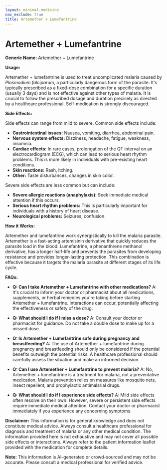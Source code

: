 ```yaml
---
layout: minimal-medicine
nav_exclude: true
title: Artemether + Lumefantrine
---
```


# Artemether + Lumefantrine

**Generic Name:** Artemether + Lumefantrine

**Usage:**

Artemether + lumefantrine is used to treat uncomplicated malaria caused by *Plasmodium falciparum*, a particularly dangerous form of the parasite.  It's typically prescribed as a fixed-dose combination for a specific duration (usually 3 days) and is not effective against other types of malaria.  It is crucial to follow the prescribed dosage and duration precisely as directed by a healthcare professional.  Self-medication is strongly discouraged.


**Side Effects:**

Side effects can range from mild to severe. Common side effects include:

* **Gastrointestinal issues:** Nausea, vomiting, diarrhea, abdominal pain.
* **Nervous system effects:** Dizziness, headache, fatigue, weakness, insomnia.
* **Cardiac effects:**  In rare cases, prolongation of the QT interval on an electrocardiogram (ECG), which can lead to serious heart rhythm problems.  This is more likely in individuals with pre-existing heart conditions.
* **Skin reactions:**  Rash, itching.
* **Other:**  Taste disturbances, changes in skin color.

Severe side effects are less common but can include:

* **Severe allergic reactions (anaphylaxis):**  Seek immediate medical attention if this occurs.
* **Serious heart rhythm problems:**  This is particularly important for individuals with a history of heart disease.
* **Neurological problems:** Seizures, confusion.


**How it Works:**

Artemether and lumefantrine work synergistically to kill the malaria parasite.  Artemether is a fast-acting artemisinin derivative that quickly reduces the parasite load in the blood.  Lumefantrine, a phenanthrene methanol derivative, has a longer half-life and prevents the parasites from developing resistance and provides longer-lasting protection. This combination is effective because it targets the malaria parasite at different stages of its life cycle.


**FAQs:**

* **Q: Can I take Artemether + Lumefantrine with other medications?** A:  It's crucial to inform your doctor or pharmacist about all medications, supplements, or herbal remedies you're taking before starting Artemether + lumefantrine.  Interactions can occur, potentially affecting the effectiveness or safety of the drug.

* **Q:  What should I do if I miss a dose?** A:  Consult your doctor or pharmacist for guidance.  Do not take a double dose to make up for a missed dose.

* **Q:  Is Artemether + Lumefantrine safe during pregnancy and breastfeeding?** A: The use of Artemether + lumefantrine during pregnancy and breastfeeding should only be considered if the potential benefits outweigh the potential risks. A healthcare professional should carefully assess the situation and make an informed decision.

* **Q:  Can I use Artemether + Lumefantrine to prevent malaria?** A: No, Artemether + lumefantrine is a treatment for malaria, not a preventative medication.  Malaria prevention relies on measures like mosquito nets, insect repellent, and prophylactic antimalarial drugs.

* **Q:  What should I do if I experience side effects?** A: Mild side effects often resolve on their own. However, severe or persistent side effects require immediate medical attention.  Contact your doctor or pharmacist immediately if you experience any concerning symptoms.

**Disclaimer:** This information is for general knowledge and does not constitute medical advice.  Always consult a healthcare professional for diagnosis and treatment of malaria or any other medical condition.  The information provided here is not exhaustive and may not cover all possible side effects or interactions.  Always refer to the patient information leaflet provided with the medication for complete details.


**Note:** This information is AI-generated or crowd-sourced and may not be accurate. Please consult a medical professional for verified advice.